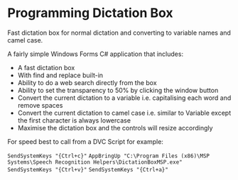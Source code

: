 # Programming Dictation Box

Fast dictation box for normal dictation and converting to variable names and camel case.

A fairly simple Windows Forms C# application that includes:

* A fast dictation box
* With find and replace built-in
* Ability to do a web search directly from the box
* Ability to set the transparency to 50% by clicking the window button
* Convert the current dictation to a variable i.e. capitalising each word and remove spaces
* Convert the current dictation to camel case i.e. similar to Variable except the first character is always lowercase
* Maximise the dictation box and the controls will resize accordingly

For speed best to call from a DVC Script for example:

`SendSystemKeys "{Ctrl+c}"`
`AppBringUp "C:\Program Files (x86)\MSP Systems\Speech Recognition Helpers\DictationBoxMSP.exe"`  
`SendSystemKeys "{Ctrl+v}"`
`SendSystemKeys "{Ctrl+a}"`
